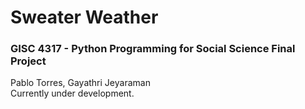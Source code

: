 # Sweater Weather
### GISC 4317 - Python Programming for Social Science Final Project
Pablo Torres, Gayathri Jeyaraman  
Currently under development.

